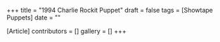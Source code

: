 +++
title = "1994 Charlie Rockit Puppet"
draft = false
tags = [Showtape Puppets]
date = ""

[Article]
contributors = []
gallery = []
+++